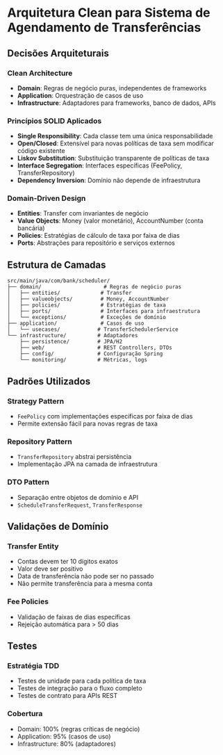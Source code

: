 # Arquitetura Clean para Sistema de Agendamento de Transferências

## Decisões Arquiteturais

### Clean Architecture
- **Domain**: Regras de negócio puras, independentes de frameworks
- **Application**: Orquestração de casos de uso
- **Infrastructure**: Adaptadores para frameworks, banco de dados, APIs

### Princípios SOLID Aplicados
- **Single Responsibility**: Cada classe tem uma única responsabilidade
- **Open/Closed**: Extensível para novas políticas de taxa sem modificar código existente
- **Liskov Substitution**: Substituição transparente de políticas de taxa
- **Interface Segregation**: Interfaces específicas (FeePolicy, TransferRepository)
- **Dependency Inversion**: Domínio não depende de infraestrutura

### Domain-Driven Design
- **Entities**: Transfer com invariantes de negócio
- **Value Objects**: Money (valor monetário), AccountNumber (conta bancária)
- **Policies**: Estratégias de cálculo de taxa por faixa de dias
- **Ports**: Abstrações para repositório e serviços externos

## Estrutura de Camadas

```
src/main/java/com/bank/scheduler/
├── domain/                    # Regras de negócio puras
│   ├── entities/             # Transfer
│   ├── valueobjects/         # Money, AccountNumber
│   ├── policies/             # Estratégias de taxa
│   ├── ports/                # Interfaces para infraestrutura
│   └── exceptions/           # Exceções de domínio
├── application/              # Casos de uso
│   └── usecases/            # TransferSchedulerService
└── infrastructure/          # Adaptadores
    ├── persistence/         # JPA/H2
    ├── web/                 # REST Controllers, DTOs
    ├── config/              # Configuração Spring
    └── monitoring/          # Métricas, logs
```

## Padrões Utilizados

### Strategy Pattern
- `FeePolicy` com implementações específicas por faixa de dias
- Permite extensão fácil para novas regras de taxa

### Repository Pattern
- `TransferRepository` abstrai persistência
- Implementação JPA na camada de infraestrutura

### DTO Pattern
- Separação entre objetos de domínio e API
- `ScheduleTransferRequest`, `TransferResponse`

## Validações de Domínio

### Transfer Entity
- Contas devem ter 10 dígitos exatos
- Valor deve ser positivo
- Data de transferência não pode ser no passado
- Não permite transferência para a mesma conta

### Fee Policies
- Validação de faixas de dias específicas
- Rejeição automática para > 50 dias

## Testes

### Estratégia TDD
- Testes de unidade para cada política de taxa
- Testes de integração para o fluxo completo
- Testes de contrato para APIs REST

### Cobertura
- Domain: 100% (regras críticas de negócio)
- Application: 95% (casos de uso)
- Infrastructure: 80% (adaptadores)
